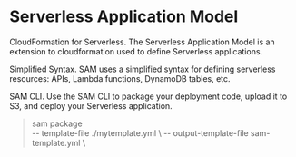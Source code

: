 # Serverless Application Model
CloudFormation for Serverless. The Serverless Application Model is an extension to cloudformation used to define Serverless applications.

Simplified Syntax. SAM uses a simplified syntax for defining serverless resources: APIs, Lambda functions, DynamoDB tables, etc.

SAM CLI. Use the SAM CLI to package your deployment code, upload it to S3, and deploy your Serverless application.

> sam package \
    -- template-file ./mytemplate.yml \ 
    -- output-template-file sam-template.yml \
